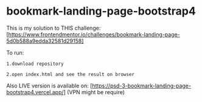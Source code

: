 # bookmark-landing-page-bootstrap4

This is my solution to THIS challenge:
[https://www.frontendmentor.io/challenges/bookmark-landing-page-5d0b588a9edda32581d29158]



To run:


    1.download repository
  
    2.open index.html and see the result on browser

  
  
  Also LIVE version is available on:
  [https://psd-3-bookmark-landing-page-bootstrap4.vercel.app/]  (VPN might be require)
  

